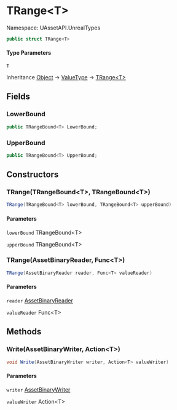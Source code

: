 # TRange&lt;T&gt;

Namespace: UAssetAPI.UnrealTypes

```csharp
public struct TRange<T>
```

#### Type Parameters

`T`<br>

Inheritance [Object](https://docs.microsoft.com/en-us/dotnet/api/system.object) → [ValueType](https://docs.microsoft.com/en-us/dotnet/api/system.valuetype) → [TRange&lt;T&gt;](./uassetapi.unrealtypes.trange-1.md)

## Fields

### **LowerBound**

```csharp
public TRangeBound<T> LowerBound;
```

### **UpperBound**

```csharp
public TRangeBound<T> UpperBound;
```

## Constructors

### **TRange(TRangeBound&lt;T&gt;, TRangeBound&lt;T&gt;)**

```csharp
TRange(TRangeBound<T> lowerBound, TRangeBound<T> upperBound)
```

#### Parameters

`lowerBound` TRangeBound&lt;T&gt;<br>

`upperBound` TRangeBound&lt;T&gt;<br>

### **TRange(AssetBinaryReader, Func&lt;T&gt;)**

```csharp
TRange(AssetBinaryReader reader, Func<T> valueReader)
```

#### Parameters

`reader` [AssetBinaryReader](./uassetapi.assetbinaryreader.md)<br>

`valueReader` Func&lt;T&gt;<br>

## Methods

### **Write(AssetBinaryWriter, Action&lt;T&gt;)**

```csharp
void Write(AssetBinaryWriter writer, Action<T> valueWriter)
```

#### Parameters

`writer` [AssetBinaryWriter](./uassetapi.assetbinarywriter.md)<br>

`valueWriter` Action&lt;T&gt;<br>
